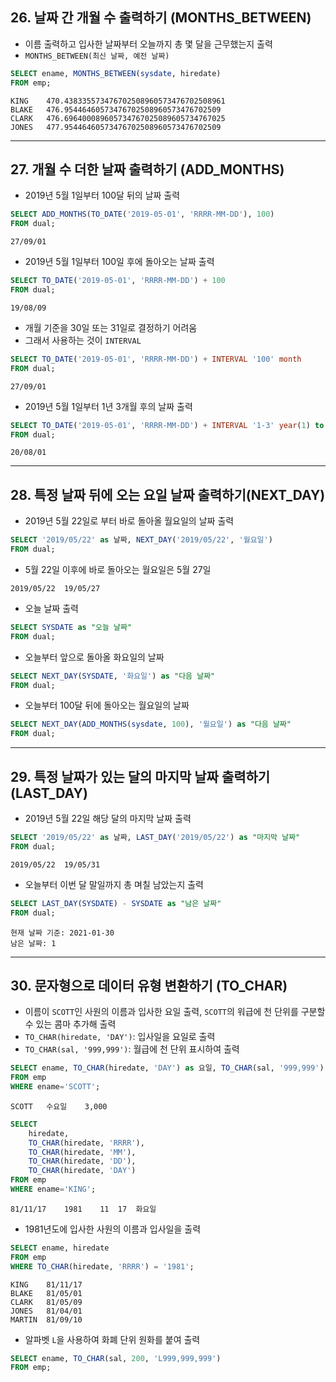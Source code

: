 ## 26. 날짜 간 개월 수 출력하기 (MONTHS_BETWEEN)

- 이름 출력하고 입사한 날짜부터 오늘까지 총 몇 달을 근무했는지 출력
- `MONTHS_BETWEEN(최신 날짜, 예전 날짜)`

```sql
SELECT ename, MONTHS_BETWEEN(sysdate, hiredate)
FROM emp;
```

```
KING	470.438335573476702508960573476702508961
BLAKE	476.95446460573476702508960573476702509
CLARK	476.696400089605734767025089605734767025
JONES	477.95446460573476702508960573476702509
```

---

## 27. 개월 수 더한 날짜 출력하기 (ADD_MONTHS)

- 2019년 5월 1일부터 100달 뒤의 날짜 출력

```sql
SELECT ADD_MONTHS(TO_DATE('2019-05-01', 'RRRR-MM-DD'), 100)
FROM dual;
```

```
27/09/01
```

- 2019년 5월 1일부터 100일 후에 돌아오는 날짜 출력

```sql
SELECT TO_DATE('2019-05-01', 'RRRR-MM-DD') + 100
FROM dual;
```

```
19/08/09
```

- 개월 기준을 30일 또는 31일로 결정하기 어려움
- 그래서 사용하는 것이 `INTERVAL`

```SQL
SELECT TO_DATE('2019-05-01', 'RRRR-MM-DD') + INTERVAL '100' month
FROM dual;
```

```
27/09/01
```

- 2019년 5월 1일부터 1년 3개월 후의 날짜 출력

```sql
SELECT TO_DATE('2019-05-01', 'RRRR-MM-DD') + INTERVAL '1-3' year(1) to month
FROM dual;
```

```
20/08/01
```

---

## 28. 특정 날짜 뒤에 오는 요일 날짜 출력하기(NEXT_DAY)

- 2019년 5월 22일로 부터 바로 돌아올 월요일의 날짜 출력

```sql
SELECT '2019/05/22' as 날짜, NEXT_DAY('2019/05/22', '월요일')
FROM dual;
```

- 5월 22일 이후에 바로 돌아오는 월요일은 5월 27일

```
2019/05/22	19/05/27
```

- 오늘 날짜 출력

```SQL
SELECT SYSDATE as "오늘 날짜"
FROM dual;
```

- 오늘부터 앞으로 돌아올 화요일의 날짜

```sql
SELECT NEXT_DAY(SYSDATE, '화요일') as "다음 날짜"
FROM dual;
```

- 오늘부터 100달 뒤에 돌아오는 월요일의 날짜

```SQL
SELECT NEXT_DAY(ADD_MONTHS(sysdate, 100), '월요일') as "다음 날짜"
FROM dual;
```

---

## 29. 특정 날짜가 있는 달의 마지막 날짜 출력하기 (LAST_DAY)

- 2019년 5월 22일 해당 달의 마지막 날짜 출력

```SQL
SELECT '2019/05/22' as 날짜, LAST_DAY('2019/05/22') as "마지막 날짜"
FROM dual;
```

```
2019/05/22	19/05/31
```

- 오늘부터 이번 달 말일까지 총 며칠 남았는지 출력

```sql
SELECT LAST_DAY(SYSDATE) - SYSDATE as "남은 날짜"
FROM dual;
```

```
현재 날짜 기준: 2021-01-30
남은 날짜: 1
```

---

## 30. 문자형으로 데이터 유형 변환하기 (TO_CHAR)

- 이름이 `SCOTT`인 사원의 이름과 입사한 요일 출력, `SCOTT`의 워급에 천 단위를 구분할 수 있는 콤마 추가해 출력
- `TO_CHAR(hiredate, 'DAY')`: 입사일을 요일로 출력
- `TO_CHAR(sal, '999,999')`: 월급에 천 단위 표시하여 출력

```sql
SELECT ename, TO_CHAR(hiredate, 'DAY') as 요일, TO_CHAR(sal, '999,999') as 월급
FROM emp
WHERE ename='SCOTT';
```

```
SCOTT	수요일	   3,000
```

```SQL
SELECT 
	hiredate, 
	TO_CHAR(hiredate, 'RRRR'), 
	TO_CHAR(hiredate, 'MM'),
	TO_CHAR(hiredate, 'DD'),
	TO_CHAR(hiredate, 'DAY')
FROM emp
WHERE ename='KING';
```

```
81/11/17	1981	11	17	화요일
```

- 1981년도에 입사한 사원의 이름과 입사일을 출력

```sql
SELECT ename, hiredate
FROM emp
WHERE TO_CHAR(hiredate, 'RRRR') = '1981';
```

```
KING	81/11/17
BLAKE	81/05/01
CLARK	81/05/09
JONES	81/04/01
MARTIN	81/09/10
```

- 알파벳 `L`을 사용하여 화폐 단위 원화를 붙여 출력

```sql
SELECT ename, TO_CHAR(sal, 200, 'L999,999,999')
FROM emp;
```

